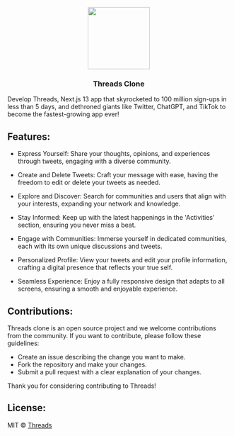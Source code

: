 <p align="center">
<img src="https://threads-pakzadjs.vercel.app/assets/logo.svg" width="140">
<h3 align="center">Threads Clone</h3>
</p>

Develop Threads, Next.js 13 app that skyrocketed to 100 million sign-ups in less than 5 days, and dethroned giants like Twitter, ChatGPT, and TikTok to become the fastest-growing app ever!

## Features:
- Express Yourself: Share your thoughts, opinions, and experiences through tweets, engaging with a diverse community.

- Create and Delete Tweets: Craft your message with ease, having the freedom to edit or delete your tweets as needed.

- Explore and Discover: Search for communities and users that align with your interests, expanding your network and knowledge.

- Stay Informed: Keep up with the latest happenings in the 'Activities' section, ensuring you never miss a beat.

- Engage with Communities: Immerse yourself in dedicated communities, each with its own unique discussions and tweets.

- Personalized Profile: View your tweets and edit your profile information, crafting a digital presence that reflects your true self.

- Seamless Experience: Enjoy a fully responsive design that adapts to all screens, ensuring a smooth and enjoyable experience.

## Contributions:

Threads clone is an open source project and we welcome contributions from the community. If you want to contribute, please follow these guidelines:

- Create an issue describing the change you want to make.
- Fork the repository and make your changes.
- Submit a pull request with a clear explanation of your changes.

Thank you for considering contributing to Threads!

## License:

MIT © [Threads](https://github.com/pakzadjs/threads)
